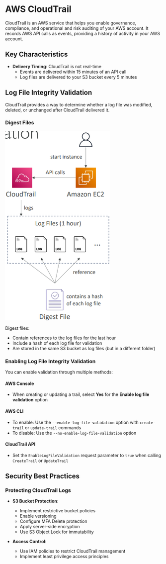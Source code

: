 # AWS CloudTrail

CloudTrail is an AWS service that helps you enable governance, compliance, and operational and risk auditing of your AWS account. It records AWS API calls as events, providing a history of activity in your AWS account.

## Key Characteristics

- **Delivery Timing**: CloudTrail is not real-time
  - Events are delivered within 15 minutes of an API call
  - Log files are delivered to your S3 bucket every 5 minutes

## Log File Integrity Validation

CloudTrail provides a way to determine whether a log file was modified, deleted, or unchanged after CloudTrail delivered it.

### Digest Files

![CloudTrail Digest Files](../../../assets/2025-02-28-21-25-15.png)

Digest files:
- Contain references to the log files for the last hour
- Include a hash of each log file for validation
- Are stored in the same S3 bucket as log files (but in a different folder)

### Enabling Log File Integrity Validation

You can enable validation through multiple methods:

#### AWS Console
- When creating or updating a trail, select **Yes** for the **Enable log file validation** option

#### AWS CLI
- To enable: Use the `--enable-log-file-validation` option with `create-trail` or `update-trail` commands
- To disable: Use the `--no-enable-log-file-validation` option

#### CloudTrail API
- Set the `EnableLogFileValidation` request parameter to `true` when calling `CreateTrail` or `UpdateTrail`

## Security Best Practices

### Protecting CloudTrail Logs

- **S3 Bucket Protection**:
  - Implement restrictive bucket policies
  - Enable versioning
  - Configure MFA Delete protection
  - Apply server-side encryption
  - Use S3 Object Lock for immutability

- **Access Control**:
  - Use IAM policies to restrict CloudTrail management
  - Implement least privilege access principles
